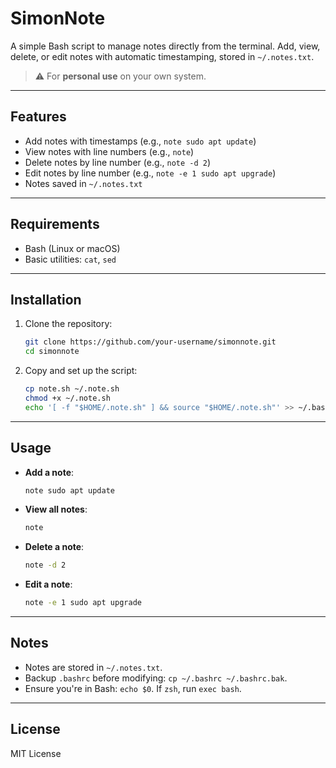 # SimonNote

A simple Bash script to manage notes directly from the terminal. Add, view, delete, or edit notes with automatic timestamping, stored in `~/.notes.txt`.

> ⚠️ For **personal use** on your own system.

---

## Features

- Add notes with timestamps (e.g., `note sudo apt update`)
- View notes with line numbers (e.g., `note`)
- Delete notes by line number (e.g., `note -d 2`)
- Edit notes by line number (e.g., `note -e 1 sudo apt upgrade`)
- Notes saved in `~/.notes.txt`

---

## Requirements

- Bash (Linux or macOS)
- Basic utilities: `cat`, `sed`

---

## Installation

1. Clone the repository:
   ```bash
   git clone https://github.com/your-username/simonnote.git
   cd simonnote
   ```

2. Copy and set up the script:
   ```bash
   cp note.sh ~/.note.sh
   chmod +x ~/.note.sh
   echo '[ -f "$HOME/.note.sh" ] && source "$HOME/.note.sh"' >> ~/.bashrc && source ~/.bashrc
   ```

---

## Usage

- **Add a note**:
  ```bash
  note sudo apt update
  ```

- **View all notes**:
  ```bash
  note
  ```

- **Delete a note**:
  ```bash
  note -d 2
  ```

- **Edit a note**:
  ```bash
  note -e 1 sudo apt upgrade
  ```

---

## Notes
- Notes are stored in `~/.notes.txt`.
- Backup `.bashrc` before modifying: `cp ~/.bashrc ~/.bashrc.bak`.
- Ensure you're in Bash: `echo $0`. If `zsh`, run `exec bash`.

---

## License
MIT License
